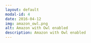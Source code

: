 ```yaml
---
layout: default
modal-id: 4
date: 2016-04-12
img: amazon_owl.png
alt: Amazon with Owl enabled
description: Amazon with Owl enabled
---
```

